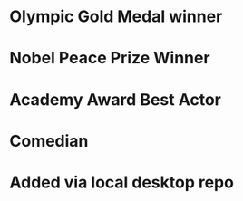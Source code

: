 # Olympic Gold Medal winner
# Nobel Peace Prize Winner
# Academy Award Best Actor
# Comedian
# Added via local desktop repo
